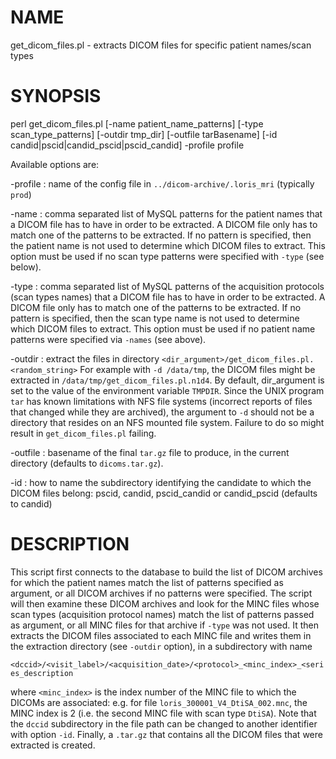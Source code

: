 # NAME

get\_dicom\_files.pl - extracts DICOM files for specific patient names/scan types

# SYNOPSIS

perl get\_dicom\_files.pl \[-name patient\_name\_patterns\] \[-type scan\_type\_patterns\] \[-outdir tmp\_dir\] \[-outfile tarBasename\] 
           \[-id candid|pscid|candid\_pscid|pscid\_candid\] -profile profile

Available options are:

\-profile : name of the config file in `../dicom-archive/.loris_mri` (typically `prod`)

\-name    : comma separated list of MySQL patterns for the patient names that a DICOM file
           has to have in order to be extracted. A DICOM file only has to match one of the 
           patterns to be extracted. If no pattern is specified, then the patient name is 
           not used to determine which DICOM files to extract. This option must be used if
           no scan type patterns were specified with `-type` (see below).

\-type    : comma separated list of MySQL patterns of the acquisition protocols (scan types
           names) that a DICOM file has to have in order to be extracted. A DICOM file only
           has to match one of the patterns to be extracted. If no pattern is specified, then
           the scan type name is not used to determine which DICOM files to extract. This option
           must be used if no patient name patterns were specified via `-names` (see above).

\-outdir  : extract the files in directory `<dir_argument>/get_dicom_files.pl.<random_string>`
           For example with `-d /data/tmp`, the DICOM files might be extracted in 
           `/data/tmp/get_dicom_files.pl.n1d4`. By default, dir\_argument is set to the value of
           the environment variable `TMPDIR`. Since the UNIX program `tar` has known limitations 
           with NFS file systems (incorrect reports of files that changed while they are archived), the
           argument to `-d` should not be a directory that resides on an NFS mounted file system.
           Failure to do so might result in `get_dicom_files.pl` failing.

\-outfile : basename of the final `tar.gz` file to produce, in the current directory (defaults to 
           `dicoms.tar.gz`).

\-id      : how to name the subdirectory identifying the candidate to which the DICOM files belong:
           pscid, candid, pscid\_candid or candid\_pscid (defaults to candid)

# DESCRIPTION

This script first connects to the database to build the list of DICOM archives for which
the patient names match the list of patterns specified as argument, or all DICOM archives if
no patterns were specified. The script will then examine these DICOM archives and look for the 
MINC files whose scan types (acquisition protocol names) match the list of patterns passed as 
argument, or all MINC files for that archive if `-type` was not used. It then extracts the DICOM files
associated to each MINC file and writes them in the extraction directory (see `-outdir` option), in a 
subdirectory with name

`<dccid>/<visit_label>/<acquisition_date>/<protocol>_<minc_index>_<series_description`

where `<minc_index>` is the index number of the MINC file to which the DICOMs are associated: 
e.g. for file `loris_300001_V4_DtiSA_002.mnc`, the MINC index is 2 (i.e. the second MINC file with 
scan type `DtiSA`). Note that the `dccid` subdirectory in the file path can be changed to another
identifier with option `-id`. Finally, a `.tar.gz` that contains all the DICOM files that were extracted
is created.
